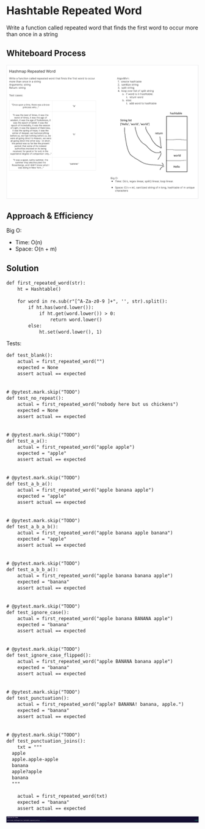 # Hashtable Repeated Word
<!-- Description of the challenge -->
Write a function called repeated word that finds the first word to occur more than once in a string

## Whiteboard Process
<!-- Embedded whiteboard image -->
![Hashtable Repeated Word Whiteboard](./hashtable_repeated_word.png)

## Approach & Efficiency
<!-- What approach did you take? Why? What is the Big O space/time for this approach? -->

Big O:

- Time: O(n)
- Space: O(n + m)

## Solution
<!-- Show how to run your code, and examples of it in action -->
```
def first_repeated_word(str):
    ht = Hashtable()

    for word in re.sub(r"[^A-Za-z0-9 ]+", '', str).split():
        if ht.has(word.lower()):
            if ht.get(word.lower()) > 0:
                return word.lower()
        else:
            ht.set(word.lower(), 1)
```

Tests:
```
def test_blank():
    actual = first_repeated_word("")
    expected = None
    assert actual == expected


# @pytest.mark.skip("TODO")
def test_no_repeat():
    actual = first_repeated_word("nobody here but us chickens")
    expected = None
    assert actual == expected


# @pytest.mark.skip("TODO")
def test_a_a():
    actual = first_repeated_word("apple apple")
    expected = "apple"
    assert actual == expected


# @pytest.mark.skip("TODO")
def test_a_b_a():
    actual = first_repeated_word("apple banana apple")
    expected = "apple"
    assert actual == expected


# @pytest.mark.skip("TODO")
def test_a_b_a_b():
    actual = first_repeated_word("apple banana apple banana")
    expected = "apple"
    assert actual == expected


# @pytest.mark.skip("TODO")
def test_a_b_b_a():
    actual = first_repeated_word("apple banana banana apple")
    expected = "banana"
    assert actual == expected


# @pytest.mark.skip("TODO")
def test_ignore_case():
    actual = first_repeated_word("apple banana BANANA apple")
    expected = "banana"
    assert actual == expected


# @pytest.mark.skip("TODO")
def test_ignore_case_flipped():
    actual = first_repeated_word("apple BANANA banana apple")
    expected = "banana"
    assert actual == expected


# @pytest.mark.skip("TODO")
def test_punctuation():
    actual = first_repeated_word("apple? BANANA! banana, apple.")
    expected = "banana"
    assert actual == expected


# @pytest.mark.skip("TODO")
def test_punctuation_joins():
    txt = """
  apple
  apple.apple-apple
  banana
  apple?apple
  banana
  """

    actual = first_repeated_word(txt)
    expected = "banana"
    assert actual == expected

```
![Hashtable Repeated Words Tests](./hashtable_repeated_word_tests.png)